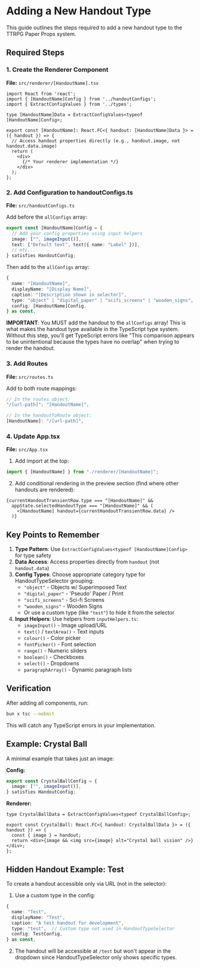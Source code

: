 # Adding a New Handout Type

This guide outlines the steps required to add a new handout type to the TTRPG Paper Props system.

## Required Steps

### 1. Create the Renderer Component
**File:** `src/renderer/[HandoutName].tsx`

```tsx
import React from 'react';
import { [HandoutName]Config } from '../handoutConfigs';
import { ExtractConfigValues } from '../types';

type [HandoutName]Data = ExtractConfigValues<typeof [HandoutName]Config>;

export const [HandoutName]: React.FC<{ handout: [HandoutName]Data }> = ({ handout }) => {
  // Access handout properties directly (e.g., handout.image, not handout.data.image)
  return (
    <div>
      {/* Your renderer implementation */}
    </div>
  );
};
```

### 2. Add Configuration to handoutConfigs.ts
**File:** `src/handoutConfigs.ts`

Add before the `allConfigs` array:
```typescript
export const [HandoutName]Config = {
  // Add your config properties using input helpers
  image: ["", imageInput()],
  text: ["Default text", text({ name: "Label" })],
  // etc...
} satisfies HandoutConfig;
```

Then add to the `allConfigs` array:
```typescript
{
  name: "[HandoutName]",
  displayName: "[Display Name]",
  caption: "[Description shown in selector]",
  type: "object" | "digital_paper" | "scifi_screens" | "wooden_signs",
  config: [HandoutName]Config,
} as const,
```

**IMPORTANT**: You MUST add the handout to the `allConfigs` array! This is what makes the handout type available in the TypeScript type system. Without this step, you'll get TypeScript errors like "This comparison appears to be unintentional because the types have no overlap" when trying to render the handout.

### 3. Add Routes
**File:** `src/routes.ts`

Add to both route mappings:
```typescript
// In the routes object:
"/[url-path]": "[HandoutName]",

// In the handoutToRoute object:
[HandoutName]: "/[url-path]",
```

### 4. Update App.tsx
**File:** `src/App.tsx`

1. Add import at the top:
```typescript
import { [HandoutName] } from "./renderer/[HandoutName]";
```

2. Add conditional rendering in the preview section (find where other handouts are rendered):
```tsx
{currentHandoutTransientRow.type === "[HandoutName]" &&
  appState.selectedHandoutType === "[HandoutName]" && (
    <[HandoutName] handout={currentHandoutTransientRow.data} />
  )}
```

## Key Points to Remember

1. **Type Pattern**: Use `ExtractConfigValues<typeof [HandoutName]Config>` for type safety
2. **Data Access**: Access properties directly from `handout` (not `handout.data`)
3. **Config Types**: Choose appropriate category type for HandoutTypeSelector grouping:
   - `"object"` - Objects w/ Superimposed Text
   - `"digital_paper"` - 'Pseudo' Paper / Print
   - `"scifi_screens"` - Sci-fi Screens
   - `"wooden_signs"` - Wooden Signs
   - Or use a custom type (like `"test"`) to hide it from the selector
4. **Input Helpers**: Use helpers from `inputHelpers.ts`:
   - `imageInput()` - Image upload/URL
   - `text()` / `textArea()` - Text inputs
   - `colour()` - Color picker
   - `fontPicker()` - Font selection
   - `range()` - Numeric sliders
   - `boolean()` - Checkboxes
   - `select()` - Dropdowns
   - `paragraphArray()` - Dynamic paragraph lists

## Verification

After adding all components, run:
```bash
bun x tsc --noEmit
```

This will catch any TypeScript errors in your implementation.

## Example: Crystal Ball

A minimal example that takes just an image:

**Config:**
```typescript
export const CrystalBallConfig = {
  image: ["", imageInput()],
} satisfies HandoutConfig;
```

**Renderer:**
```tsx
type CrystalBallData = ExtractConfigValues<typeof CrystalBallConfig>;

export const CrystalBall: React.FC<{ handout: CrystalBallData }> = ({ handout }) => {
  const { image } = handout;
  return <div>{image && <img src={image} alt="Crystal ball vision" />}</div>;
};
```

## Hidden Handout Example: Test

To create a handout accessible only via URL (not in the selector):

1. Use a custom type in the config:
```typescript
{
  name: "Test",
  displayName: "Test",
  caption: "A test handout for development",
  type: "test",  // Custom type not used in HandoutTypeSelector
  config: TestConfig,
} as const,
```

2. The handout will be accessible at `/test` but won't appear in the dropdown since HandoutTypeSelector only shows specific types.